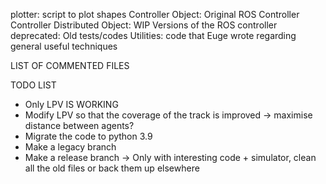 plotter: script to plot shapes
Controller Object: Original ROS Controller
Controller Distributed Object: WIP Versions of the ROS controller 
deprecated: Old tests/codes 
Utilities: code that Euge wrote regarding general useful techniques 

LIST OF COMMENTED FILES

TODO LIST  
* Only LPV IS WORKING 
* Modify LPV so that the coverage of the track is improved -> maximise distance between agents? 
* Migrate the code to python 3.9
* Make a legacy branch 
* Make a release branch -> Only with interesting code + simulator, clean all the old files or back them up elsewhere